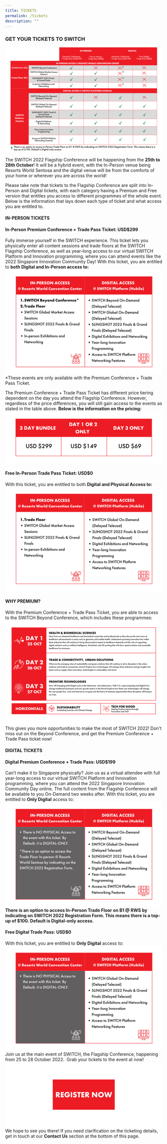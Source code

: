 ```yaml
---
title: TICKETS
permalink: /tickets
description: ""
---
```

### **GET YOUR TICKETS TO SWITCH**
![](/images/SWITCH%202022%20Landing%20Page/PDF%20hyperlink%20(2).png)

The SWITCH 2022 Flagship Conference will be happening from the **25th to 28th October**! It will be a hybrid event, with the In-Person venue being Resorts World Sentosa and the digital venue will be from the comforts of your home or wherever you are across the world! 

Please take note that tickets to the Flagship Conference are split into In-Person and Digital tickets, with each category having a Premium and Free version that entitles you access to different programmes of the whole event. Below is the information that lays down each type of ticket and what access you are entitled to.

#### **IN-PERSON TICKETS**
#### **In-Person Premium Conference + Trade Pass Ticket: USD$299**
Fully immerse yourself in the SWITCH experience. This ticket lets you physically enter all content sessions and trade floors at the SWITCH Flagship Conference, as well as year-long access to our virtual SWITCH Platform and Innovation programming, where you can attend events like the 2022 Singapore Innovation Community Day! With this ticket, you are entitled to **both Digital and In-Person access to:**![](/images/SWITCH%202022%20Landing%20Page/Premium%20Conference%20and%20Trade%20Pass%20Ticket%20$299%20.png)
*These events are only available with the Premium Conference + Trade Pass Ticket.

The Premium Conference + Trade Pass Ticket has different price tiering dependent on the day you attend the Flagship Conference. However, regardless of the price differences, you will still gain access to the events as stated in the table above.
**Below is the information on the pricing:**
![](/images/SWITCH%202022%20Landing%20Page/Price%20Breakdown%20(1).png)
#### **Free In-Person Trade Pass Ticket: USD$0**
With this ticket, you are entitled to both **Digital and Physical Access to:**![](/images/SWITCH%202022%20Landing%20Page/Free%20In-person%20Trade%20Pass%20Ticket%20$0%20.png)
#### **WHY PREMIUM?** 
With the Premium Conference + Trade Pass Ticket, you are able to access to the SWITCH Beyond Conference, which includes these programmes: ![](/images/SWITCH%202022%20Landing%20Page/Why%20Premium_%20%20(2).png)
This gives you more opportunities to make the most of SWITCH 2022! Don't miss out on the Beyond Conference, and get the Premium Conference + Trade Pass ticket now! 

#### **DIGITAL TICKETS**
#### **Digital Premium Conference + Trade Pass: USD$199**
Can’t make it to Singapore physically? Join us as a virtual attendee with full year-long access to our virtual SWITCH Platform and Innovation programming, where you can attend the 2022 Singapore Innovation Community Day online. The full content from the Flagship Conference will be available to you On-Demand two weeks after. With this ticket, you are entitled to **Only Digital** access to:![](/images/SWITCH%202022%20Landing%20Page/Digital%20Premium%20Conference%20and%20Trade%20Pass%20$199%20.png)
**There is an option to access In-Person Trade Floor on B1 @ RWS by indicating on SWITCH 2022 Registration Form. This means there is a top-up of $100. Default is Digital-only access.** 

#### **Free Digital Trade Pass: USD$0**
With this ticket, you are entitled to **Only Digital** access to:![](/images/SWITCH%202022%20Landing%20Page/Free%20Digital%20Trade%20Pass%20$0%20.png)
Join us at the main event of SWITCH, the Flagship Conference, happening from 25 to 28 October 2022. 
Grab your tickets to the event at now!![](/images/SWITCH%202022%20Landing%20Page/SWITCH%20Register%20Now%20Button%20(3).png)
We hope to see you there! If you need clarification on the ticketing details, get in touch at our **Contact Us** section at the bottom of this page.
